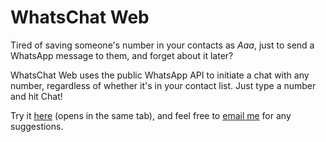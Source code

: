 # WhatsChat Web

Tired of saving someone's number in your contacts as *Aaa*, just to send a WhatsApp message to them, and forget about it later?

WhatsChat Web uses the public WhatsApp API to initiate a chat with any number, regardless of whether it's in your contact list. Just type a number and hit Chat!

Try it [here](https://patel-priyank.github.io/WhatsChat-Web/) (opens in the same tab), and feel free to [email me](mailto:patel23priyank@gmail.com) for any suggestions.
